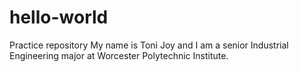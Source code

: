 # hello-world
Practice repository
My name is Toni Joy and I am a senior Industrial Engineering major at Worcester Polytechnic Institute.
